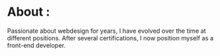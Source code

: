 # About :
Passionate about webdesign for years, I have evolved over the time at different positions. After several certifications, I now position myself as a front-end developer.
